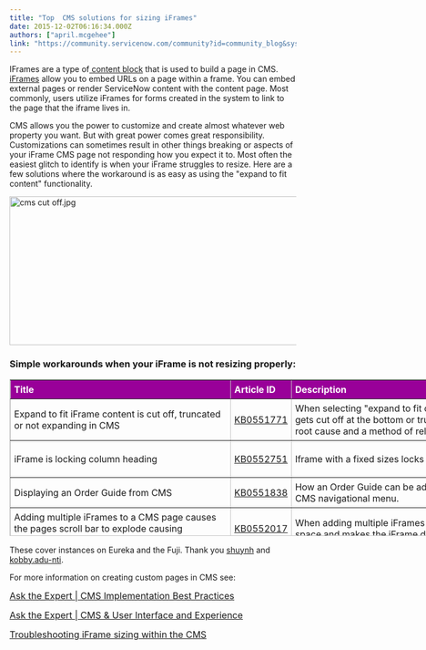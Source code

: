 ```yaml
---
title: "Top  CMS solutions for sizing iFrames"
date: 2015-12-02T06:16:34.000Z
authors: ["april.mcgehee"]
link: "https://community.servicenow.com/community?id=community_blog&sys_id=de2e2a6ddbd0dbc01dcaf3231f96190c"
---
```

<p>IFrames are a type of<a title="ki.servicenow.com/index.php?title=Using_Content_Blocks#gsc.tab=0" href="http://wiki.servicenow.com/index.php?title=Using_Content_Blocks#gsc.tab=0"> content block</a> that is used to build a page in CMS. <a title="ki.servicenow.com/index.php?title=Using_Content_Blocks#iFrames&gsc.tab=0" href="http://wiki.servicenow.com/index.php?title=Using_Content_Blocks#iFrames&amp;gsc.tab=0">iFrames</a> allow you to embed URLs on a page within a frame. You can embed external pages or render ServiceNow content with the content page. Most commonly, users utilize iFrames for forms created in the system to link to the page that the iframe lives in.</p><p></p><p>CMS allows you the power to customize and create almost whatever web property you want. But with great power comes great responsibility. Customizations can sometimes result in other things breaking or aspects of your iFrame CMS page not responding how you expect it to. Most often the easiest glitch to identify is when your iFrame struggles to resize. Here are a few solutions where the workaround is as easy as using the "expand to fit content" functionality.</p><p></p><p><img  alt="cms cut off.jpg" class="image-1 jive-image" src="405b7c0edb109f048c8ef4621f9619ec.iix" style="width: 620px; height: 261px; display: block; margin-left: auto; margin-right: auto;"/></p><p></p><h3>Simple workarounds when your iFrame is not resizing properly:</h3><table border="1" class="jiveBorder" height="310" style="border: 1px solid #c6c6c6; width: 1196px; height: 275px;"><tbody><tr><th style="text-align: left; background-color: #990099; color: #990099; padding: 6px;" valign="middle"><span style="color: #ffffff;"><strong>Title</strong></span></th><th style="text-align: left; background-color: #990099; color: #505050; padding: 6px;" valign="middle"><span style="color: #ffffff;"><strong>Article ID</strong></span></th><th style="text-align: left; background-color: #990099; color: #505050; padding: 6px;" valign="middle"><span style="color: #ffffff;"><strong>Description<br/></strong></span></th></tr><tr><td style="padding: 6px;">Expand to fit iFrame content is cut off, truncated or not expanding in CMS</td><td style="padding: 6px;"><a title="i.service-now.com/kb_view.do?sysparm_article=KB0551771" href="https://hi.service-now.com/kb_view.do?sysparm_article=KB0551771">KB0551771</a></td><td style="padding: 6px;">When selecting "expand to fit content" you may find content rendering within the iFrame gets cut off at the bottom or truncates. This article provides steps to help narrow down the root cause and a method of relief.</td></tr><tr><td style="padding: 6px;"><p class="snc-article-header-title-readonly snc-article-header-toolbar-title-no-image">iFrame is locking column heading</p></td><td style="padding: 6px;"><a title="i.service-now.com/kb_view.do?sysparm_article=KB0552751" href="https://hi.service-now.com/kb_view.do?sysparm_article=KB0552751">KB0552751</a></td><td style="padding: 6px;">Iframe with a fixed sizes locks column headings when using the horizontal scroll-bar.</td></tr><tr><td style="padding: 6px;"><span class="title">Displaying an Order Guide from CMS</span></td><td style="padding: 6px;"><a title="i.service-now.com/kb_view.do?sysparm_article=KB0551838" href="https://hi.service-now.com/kb_view.do?sysparm_article=KB0551838">KB0551838</a></td><td style="padding: 6px;">How an Order Guide can be added to an IFrame on a content page and launched from a CMS navigational menu.</td></tr><tr><td style="padding: 6px;">Adding multiple iFrames to a CMS page causes the pages scroll bar to explode causing unwanted white space</td><td style="padding: 6px;"><a title="i.service-now.com/kb_view.do?sysparm_article=KB0552017" href="https://hi.service-now.com/kb_view.do?sysparm_article=KB0552017">KB0552017</a></td><td style="padding: 6px;">When adding multiple iFrames to a CMS page, the scroll bar expands and creates white space and makes the iFrame disappear.</td></tr><tr><td style="padding: 6px;">Continuous and infinite loop where CSS height continues to scroll and expand on CMS page</td><td style="padding: 6px;"><a title="i.service-now.com/kb_view.do?sysparm_article=KB0551808" href="https://hi.service-now.com/kb_view.do?sysparm_article=KB0551808">KB0551808</a></td><td style="padding: 6px;"><p>A user navigating to a CMS page with the issue can see the content load, the vertical scrollbar to the right expand automatically, and the height of the page continue to grow.</p></td></tr></tbody></table><p></p><p>These cover instances on Eureka and the Fuji. Thank you <a title="shuynh" __default_attr="25384" __jive_macro_name="user" class="jive_macro jive_macro_user" data-orig-content="shuynh" data-renderedposition="819_368.7236633300781_65_16" href="/community?id=community_user_profile&user=9e131665db1c1fc09c9ffb651f961931">shuynh</a> and <a title="kobby.adu-nti" __default_attr="20356" __jive_macro_name="user" class="jive_macro jive_macro_user" data-orig-content="kobby.adu-nti" data-renderedposition="819_464.24761962890625_107_16" href="/community?id=community_user_profile&user=3bff0ae1db581fc09c9ffb651f961984">kobby.adu-nti</a>.</p><p></p><p>For more information on creating custom pages in CMS see:</p><p class="yt-lockup-title"><span style="font-size: 12pt;"><a class="yt-ui-ellipsis yt-ui-ellipsis-2 spf-link yt-uix-tile-link yt-uix-sessionlink" data-sessionlink="itct=CB8Q3DAYASITCPzzzrClwMkCFQrhfgodqD4Mbyj0JFIObm93c3VwcG9ydCBDTVM" dir="ltr" href="https://www.youtube.com/watch?v=1sdN8UisGeA" rel="spf-prefetch" title="Ask the Expert | CMS Implementation Best Practices">Ask the Expert | CMS Implementation Best Practices</a></span></p><p class="yt-lockup-title"><span style="font-size: 12pt;"><a class="yt-ui-ellipsis yt-ui-ellipsis-2 spf-link yt-uix-tile-link yt-uix-sessionlink" data-sessionlink="itct=CB0Q3DAYAyITCPzzzrClwMkCFQrhfgodqD4Mbyj0JFIObm93c3VwcG9ydCBDTVM" dir="ltr" href="https://www.youtube.com/watch?v=YzvtWyqFIcM" rel="spf-prefetch" title="Ask the Expert | CMS &amp; User Interface and Experience">Ask the Expert | CMS &amp; User Interface and Experience</a></span></p><p><span style="font-size: 12pt;"><a title="" _jive_internal="true" class="font-color-normal" href="/community/service-automation-platform/cms/blog/2015/11/02/troubleshooting-iframe-issues">Troubleshooting iFrame sizing within the CMS</a></span></p>